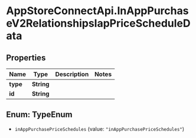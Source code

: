 # AppStoreConnectApi.InAppPurchaseV2RelationshipsIapPriceScheduleData

## Properties

Name | Type | Description | Notes
------------ | ------------- | ------------- | -------------
**type** | **String** |  | 
**id** | **String** |  | 



## Enum: TypeEnum


* `inAppPurchasePriceSchedules` (value: `"inAppPurchasePriceSchedules"`)




